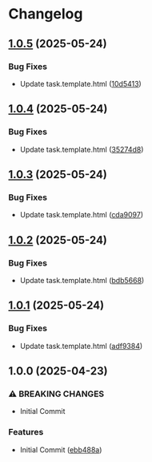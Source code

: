 # Changelog

## [1.0.5](https://github.com/TigerC10/gocd-powershell-task-plugin/compare/v1.0.4...v1.0.5) (2025-05-24)


### Bug Fixes

* Update task.template.html ([10d5413](https://github.com/TigerC10/gocd-powershell-task-plugin/commit/10d54137be0ca42e427b0c364d213b918cc0d388))

## [1.0.4](https://github.com/TigerC10/gocd-powershell-task-plugin/compare/v1.0.3...v1.0.4) (2025-05-24)


### Bug Fixes

* Update task.template.html ([35274d8](https://github.com/TigerC10/gocd-powershell-task-plugin/commit/35274d834c9f1f3a893a949de963d28a2f06ec7a))

## [1.0.3](https://github.com/TigerC10/gocd-powershell-task-plugin/compare/v1.0.2...v1.0.3) (2025-05-24)


### Bug Fixes

* Update task.template.html ([cda9097](https://github.com/TigerC10/gocd-powershell-task-plugin/commit/cda9097726bb8945fb45428a59c368602637b6db))

## [1.0.2](https://github.com/TigerC10/gocd-powershell-task-plugin/compare/v1.0.1...v1.0.2) (2025-05-24)


### Bug Fixes

* Update task.template.html ([bdb5668](https://github.com/TigerC10/gocd-powershell-task-plugin/commit/bdb56686e15b84cab1d3c1882c04ac81dab4b72b))

## [1.0.1](https://github.com/TigerC10/gocd-powershell-task-plugin/compare/v1.0.0...v1.0.1) (2025-05-24)


### Bug Fixes

* Update task.template.html ([adf9384](https://github.com/TigerC10/gocd-powershell-task-plugin/commit/adf938414da9aa57a653ad7c2c04f3086f3d586e))

## 1.0.0 (2025-04-23)


### ⚠ BREAKING CHANGES

* Initial Commit

### Features

* Initial Commit ([ebb488a](https://github.com/TigerC10/gocd-powershell-task-plugin/commit/ebb488a9562c050f09f4e3de02f9b9401d96bf80))
